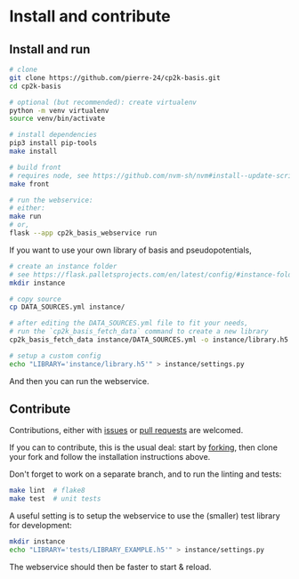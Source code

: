 # Install and contribute

## Install and run

```bash
# clone 
git clone https://github.com/pierre-24/cp2k-basis.git
cd cp2k-basis

# optional (but recommended): create virtualenv
python -m venv virtualenv
source venv/bin/activate

# install dependencies
pip3 install pip-tools
make install

# build front
# requires node, see https://github.com/nvm-sh/nvm#install--update-script
make front

# run the webservice:
# either:
make run
# or,
flask --app cp2k_basis_webservice run
```

If you want to use your own library of basis and pseudopotentials,

```bash
# create an instance folder
# see https://flask.palletsprojects.com/en/latest/config/#instance-folders
mkdir instance

# copy source
cp DATA_SOURCES.yml instance/

# after editing the DATA_SOURCES.yml file to fit your needs, 
# run the `cp2k_basis_fetch_data` command to create a new library
cp2k_basis_fetch_data instance/DATA_SOURCES.yml -o instance/library.h5 

# setup a custom config
echo "LIBRARY='instance/library.h5'" > instance/settings.py
```

And then you can run the webservice.

## Contribute

Contributions, either with [issues](https://github.com/pierre-24/cp2k_basis/issues) or [pull requests](https://github.com/pierre-24/cp2k_basis/pulls) are welcomed.

If you can to contribute, this is the usual deal: 
start by [forking](https://guides.github.com/activities/forking/), then clone your fork and follow the installation instructions above.

Don't forget to work on a separate branch, and to run the linting and tests:

```bash
make lint  # flake8
make test  # unit tests
```

A useful setting is to setup the webservice to use the (smaller) test library for development:

```bash
mkdir instance
echo "LIBRARY='tests/LIBRARY_EXAMPLE.h5'" > instance/settings.py
```

The webservice should then be faster to start & reload.